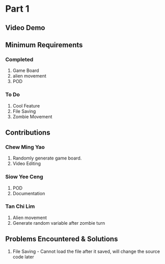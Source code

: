 # Part 1

## Video Demo

## Minimum Requirements

### Completed

1. Game Board
2. alien movement
3. POD

### To Do

1. Cool Feature
2. File Saving
3. Zombie Movement

## Contributions

### Chew Ming Yao

1. Randomly generate game board.
2. Video Editing

### Siow Yee Ceng

1. POD
2. Documentation

### Tan Chi Lim

1. Alien movement
2. Generate random variable after zombie turn

## Problems Encountered & Solutions

1. File Saving - Cannot load the file after it saved, will change the source code later

